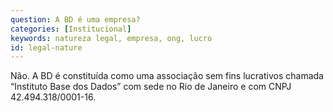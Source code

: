 ```yaml
---
question: A BD é uma empresa?
categories: [Institucional]
keywords: natureza legal, empresa, ong, lucro
id: legal-nature
---
```


Não. A BD é constituída como uma associação sem fins lucrativos chamada “Instituto Base dos Dados” com sede no Rio de Janeiro e com CNPJ 42.494.318/0001-16.
